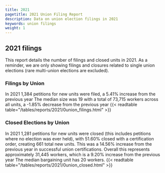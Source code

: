 ```yaml
---
title: 2021
pagetitle: 2021 Union Filing Report
description: Data on union election filings in 2021
keywords: union filings
weight: 1
---
```


## 2021 filings

This report details the number of filings and closed units in 2021. As a reminder, we are only showing filings and closures related to single union elections (rare multi-union elections are excluded).

### Filings by Union
In 2021 1,384 petitions for new units were filed, a 5.41% increase from the previous year The median size was 19 with a total of 73,715 workers across all units, a -1.85% decrease from the previous year
{{< readtable table="/tables/reports/2021/0union_filings.html" >}}

### Closed Elections by Union
In 2021 1,281 petitions for new units were closed (this includes petitions where no election was ever held), with 51.60% closed with a certification order, creating 661 total new units. This was a 14.56% increase from the previous year in successful union certifications. Overall this represents approximately 31,445 workers, which is a 9.20% increase from the previous year The median bargaining unit has 20 workers.
{{< readtable table="/tables/reports/2021/0union_closed.html" >}}
